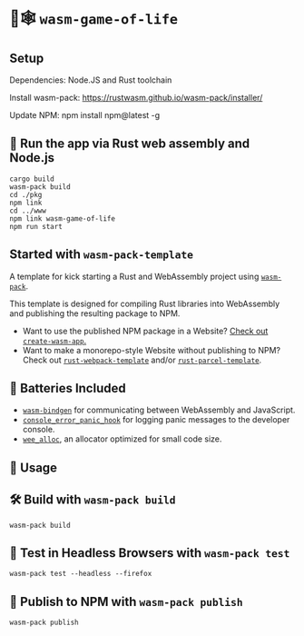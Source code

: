 # 🦀🕸️ `wasm-game-of-life`


## Setup

Dependencies: Node.JS and Rust toolchain

Install wasm-pack: https://rustwasm.github.io/wasm-pack/installer/

Update NPM: npm install npm@latest -g

## 🚴 Run the app via Rust web assembly and Node.js
```
cargo build
wasm-pack build
cd ./pkg
npm link
cd ../www
npm link wasm-game-of-life
npm run start
```


## Started with `wasm-pack-template`
A template for kick starting a Rust and WebAssembly project using
[`wasm-pack`](https://github.com/rustwasm/wasm-pack).

This template is designed for compiling Rust libraries into WebAssembly and
publishing the resulting package to NPM.

* Want to use the published NPM package in a Website? [Check out
  `create-wasm-app`.](https://github.com/rustwasm/create-wasm-app)
* Want to make a monorepo-style Website without publishing to NPM? Check out
  [`rust-webpack-template`](https://github.com/rustwasm/rust-webpack-template)
  and/or
  [`rust-parcel-template`](https://github.com/rustwasm/rust-parcel-template).

## 🔋 Batteries Included

* [`wasm-bindgen`](https://github.com/rustwasm/wasm-bindgen) for communicating
  between WebAssembly and JavaScript.
* [`console_error_panic_hook`](https://github.com/rustwasm/console_error_panic_hook)
  for logging panic messages to the developer console.
* [`wee_alloc`](https://github.com/rustwasm/wee_alloc), an allocator optimized
  for small code size.

## 🚴 Usage
## 🛠️ Build with `wasm-pack build`

```
wasm-pack build
```

## 🔬 Test in Headless Browsers with `wasm-pack test`

```
wasm-pack test --headless --firefox
```

## 🎁 Publish to NPM with `wasm-pack publish`

```
wasm-pack publish
```
